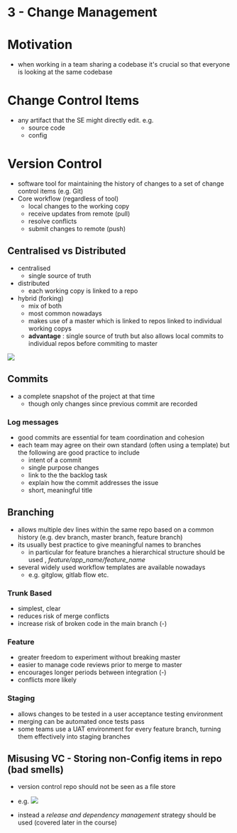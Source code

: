 # 3 - Change Management

# Motivation

- when working in a team sharing a codebase it's crucial so that everyone is looking at the same codebase

# Change Control Items

- any artifact that the SE might directly edit. e.g.
  - source code
  - config 

# Version Control

- software tool for maintaining the history of changes to a set of change control items (e.g. Git)
- Core workflow (regardless of tool)
  - local changes to the working copy
  - receive updates from remote (pull)
  - resolve conflicts
  - submit changes to remote (push)

## Centralised vs Distributed

- centralised
  - single source of truth
- distributed
  - each working copy is linked to a repo
- hybrid (forking)
  - mix of both
  - most common nowadays
  - makes use of a master which is linked to repos linked to individual working copys
  - **advantage** : single source of truth but also allows local commits to individual repos before commiting to master

![](@attachment/Clipboard_2021-07-07-01-16-36.png)

## Commits

- a complete snapshot of the project at that time
  - though only changes since previous commit are recorded

### Log messages

- good commits are essential for team coordination and cohesion
- each team may agree on their own standard (often using a template) but the following are good practice to include
  - intent of a commit
  - single purpose changes
  - link to the the backlog task
  - explain how the commit addresses the issue
  - short, meaningful title

## Branching

- allows multiple dev lines within the same repo based on a common history (e.g. dev branch, master branch, feature branch)
- its usually best practice to give meaningful names to branches
  - in particular for feature branches a hierarchical structure should be used , *feature/app_name/feature_name*
- several widely used workflow templates are available nowadays
  - e.g. gitglow, gitlab flow etc.

### Trunk Based


- simplest, clear
- reduces risk of merge conflicts
- increase risk of broken code in the main branch (-)


### Feature

- greater freedom to experiment without breaking master
- easier to manage code reviews prior to merge to master
- encourages longer periods between integration (-)
- conflicts more likely

### Staging

- allows changes to be tested in a user acceptance testing environment
- merging can be automated once tests pass
- some teams use a UAT environment for every feature branch, turning them effectively into staging branches

## Misusing VC - Storing non-Config items in repo (bad smells)

- version control repo should not be seen as a file store
- e.g. 
![](@attachment/Clipboard_2021-07-07-01-34-55.png)

- instead a *release and dependency management* strategy should be used (covered later in the course)